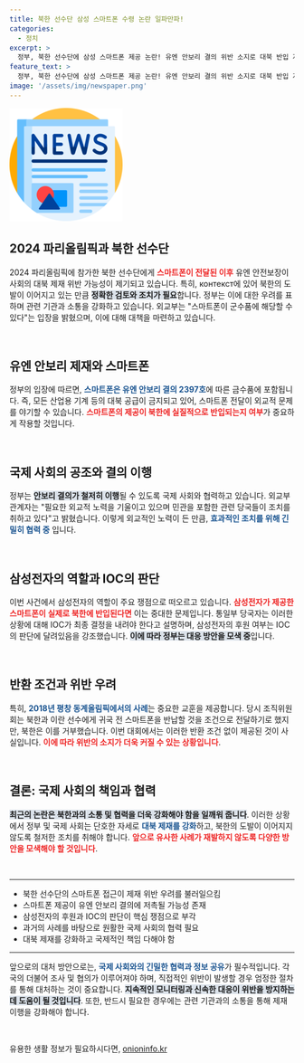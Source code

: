 ```yaml
---
title: 북한 선수단 삼성 스마트폰 수령 논란 일파만파!
categories:
  - 정치
excerpt: >
  정부, 북한 선수단에 삼성 스마트폰 제공 논란! 유엔 안보리 결의 위반 소지로 대북 반입 저지에 총력. IOC의 책임론도 커지는 상황! 클릭하여 더 알아보세요!
feature_text: >
  정부, 북한 선수단에 삼성 스마트폰 제공 논란! 유엔 안보리 결의 위반 소지로 대북 반입 저지에 총력. IOC의 책임론도 커지는 상황! 클릭하여 더 알아보세요!
image: '/assets/img/newspaper.png'
---
```


<p><img src="/assets/img/newspaper.png" alt="kimp 속보" /></p>

<h2 data-ke-size="size26">2024 파리올림픽과 북한 선수단</h2>

<p data-ke-size="size16">2024 파리올림픽에 참가한 북한 선수단에게 <b><span style="color: #ee2323;">스마트폰이 전달된 이후</span></b> 유엔 안전보장이사회의 대북 제재 위반 가능성이 제기되고 있습니다. 특히, контекст에 있어 북한의 도발이 이어지고 있는 만큼 <b><span style="background-color: #21538527;">정확한 검토와 조치가 필요</span></b>합니다. 정부는 이에 대한 우려를 표하며 관련 기관과 소통을 강화하고 있습니다. 외교부는 "스마트폰이 군수품에 해당할 수 있다"는 입장을 밝혔으며, 이에 대해 대책을 마련하고 있습니다.</p>

<p data-ke-size="size16">&nbsp;</p>

<h2 data-ke-size="size26">유엔 안보리 제재와 스마트폰</h2>

<p data-ke-size="size16">정부의 입장에 따르면, <b><span style="color: #1a5490;">스마트폰은 유엔 안보리 결의 2397호</span></b>에 따른 금수품에 포함됩니다. 즉, 모든 산업용 기계 등의 대북 공급이 금지되고 있어, 스마트폰 전달이 외교적 문제를 야기할 수 있습니다. <b><span style="color: #ee2323;">스마트폰의 제공이 북한에 실질적으로 반입되는지 여부</span></b>가 중요하게 작용할 것입니다.</p>

<p data-ke-size="size16">&nbsp;</p>

<h2 data-ke-size="size26">국제 사회의 공조와 결의 이행</h2>

<p data-ke-size="size16">정부는 <b><span style="background-color: #21538527;">안보리 결의가 철저히 이행</span></b>될 수 있도록 국제 사회와 협력하고 있습니다. 외교부 관계자는 "필요한 외교적 노력을 기울이고 있으며 민관을 포함한 관련 당국들이 조치를 취하고 있다"고 밝혔습니다. 이렇게 외교적인 노력이 든 만큼, <b><span style="color: #1a5490;">효과적인 조치를 위해 긴밀히 협력 중</span></b> 입니다.</p>

<p data-ke-size="size16">&nbsp;</p>

<h2 data-ke-size="size26">삼성전자의 역할과 IOC의 판단</h2>

<p data-ke-size="size16">이번 사건에서 삼성전자의 역할이 주요 쟁점으로 떠오르고 있습니다. <b><span style="color: #ee2323;">삼성전자가 제공한 스마트폰이 실제로 북한에 반입된다면</span></b> 이는 중대한 문제입니다. 통일부 당국자는 이러한 상황에 대해 IOC가 최종 결정을 내려야 한다고 설명하며, 삼성전자의 후원 여부는 IOC의 판단에 달려있음을 강조했습니다. <b><span style="background-color: #21538527;">이에 따라 정부는 대응 방안을 모색 중</span></b>입니다.</p>

<p data-ke-size="size16">&nbsp;</p>

<h2 data-ke-size="size26">반환 조건과 위반 우려</h2>

<p data-ke-size="size16">특히, <b><span style="color: #1a5490;">2018년 평창 동계올림픽에서의 사례</span></b>는 중요한 교훈을 제공합니다. 당시 조직위원회는 북한과 이란 선수에게 귀국 전 스마트폰을 반납할 것을 조건으로 전달하기로 했지만, 북한은 이를 거부했습니다. 이번 대회에서는 이러한 반환 조건 없이 제공된 것이 사실입니다. <b><span style="color: #ee2323;">이에 따라 위반의 소지가 더욱 커질 수 있는 상황입니다</span></b>.</p>

<p data-ke-size="size16">&nbsp;</p>

<h2 data-ke-size="size26">결론: 국제 사회의 책임과 협력</h2>

<p data-ke-size="size16"><b><span style="background-color: #21538527;">최근의 논란은 북한과의 소통 및 협력을 더욱 강화해야 함을 일깨워 줍니다</span></b>. 이러한 상황에서 정부 및 국제 사회는 단호한 자세로 <b><span style="color: #1a5490;">대북 제재를 강화</span></b>하고, 북한의 도발이 이어지지 않도록 철저한 조치를 취해야 합니다. <b><span style="color: #ee2323;">앞으로 유사한 사례가 재발하지 않도록 다양한 방안을 모색해야 할 것입니다</span></b>.</p>

<p data-ke-size="size16">&nbsp;</p>

<hr>

<ul>
<li>북한 선수단의 스마트폰 접근이 제재 위반 우려를 불러일으킴</li>
<li>스마트폰 제공이 유엔 안보리 결의에 저촉될 가능성 존재</li>
<li>삼성전자의 후원과 IOC의 판단이 핵심 쟁점으로 부각</li>
<li>과거의 사례를 바탕으로 원활한 국제 사회의 협력 필요</li>
<li>대북 제재를 강화하고 국제적인 책임 다해야 함</li>
</ul>

<hr>

<p data-ke-size="size16">앞으로의 대처 방안으로는, <b><span style="color: #1a5490;">국제 사회와의 긴밀한 협력과 정보 공유</span></b>가 필수적입니다. 각국의 더불어 조사 및 협의가 이루어져야 하며, 직접적인 위반이 발생할 경우 엄정한 절차를 통해 대처하는 것이 중요합니다. <b><span style="background-color: #21538527;">지속적인 모니터링과 신속한 대응이 위반을 방지하는 데 도움이 될 것입니다</span></b>. 또한, 반드시 필요한 경우에는 관련 기관과의 소통을 통해 제재 이행을 강화해야 합니다.</p>

<p data-ke-size="size16">&nbsp;</p>
유용한 생활 정보가 필요하시다면, <a href="https://onioninfo.kr" rel="dofollow">onioninfo.kr</a>



